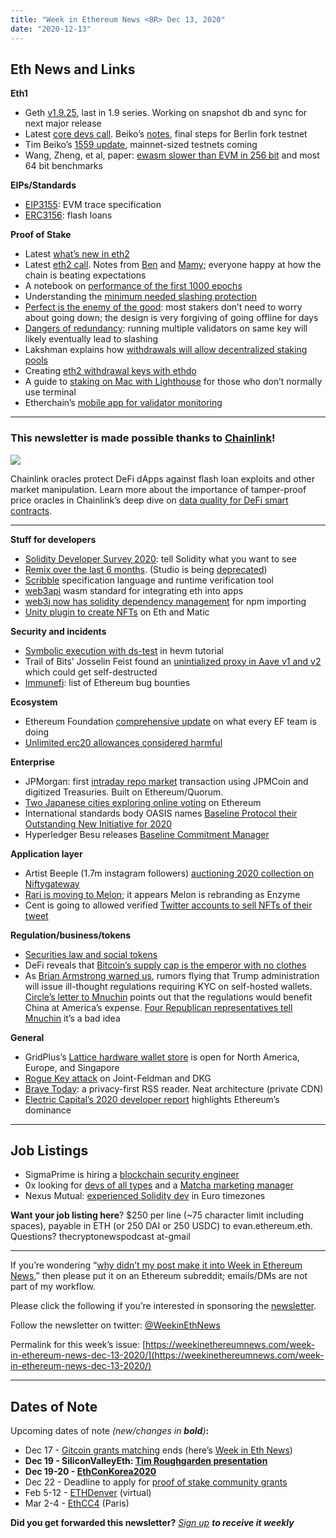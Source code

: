 ```yaml
---
title: "Week in Ethereum News <BR> Dec 13, 2020"
date: "2020-12-13"
---
```


## **Eth News and Links**

**Eth1**

- Geth [v1.9.25](https://github.com/ethereum/go-ethereum/releases/tag/v1.9.25), last in 1.9 series. Working on snapshot db and sync for next major release
- Latest [core devs call](https://youtu.be/EPbZ4tU4P5A?t=172). Beiko’s [notes](https://twitter.com/TimBeiko/status/1337395528837996547), final steps for Berlin fork testnet
- Tim Beiko’s [1559 update](https://hackmd.io/@timbeiko/1559-updates/https%3A%2F%2Fhackmd.io%2F%40timbeiko%2F1559-update-004), mainnet-sized testnets coming
- Wang, Zheng, et al, paper: [ewasm slower than EVM in 256 bit](https://arxiv.org/pdf/2012.01032.pdf) and most 64 bit benchmarks

**EIPs/Standards**

- [EIP3155](https://eips.ethereum.org/EIPS/eip-3155): EVM trace specification
- [ERC3156](https://eips.ethereum.org/EIPS/eip-3156): flash loans

**Proof of Stake**

- Latest [what’s new in eth2](https://hackmd.io/@benjaminion/eth2_news/https%3A%2F%2Fhackmd.io%2F%40benjaminion%2Fwnie2_201212)
- Latest [eth2 call](https://youtu.be/8mE--yxMZtk?t=42). Notes from [Ben](https://hackmd.io/@benjaminion/SJphODIiv) and [Mamy](https://gist.github.com/mratsim/d35a5171c52d3b998b492e9512f6cee7); everyone happy at how the chain is beating expectations
- A notebook on [performance of the first 1000 epochs](https://ethereum.github.io/rig/eth2data/notebooks/mainnet_explore.html)
- Understanding the [minimum needed slashing protection](https://alonmuroch-65570.medium.com/minimal-slashing-protection-45e679af235a)
- [Perfect is the enemy of the good](https://blog.ethereum.org/2020/12/10/validated-perfect-is-the-enemy-of-the-good/): most stakers don’t need to worry about going down; the design is very forgiving of going offline for days
- [Dangers of redundancy](https://www.adiasg.me/2020/12/11/eth2-staking-failover-redundancy.html): running multiple validators on same key will likely eventually lead to slashing
- Lakshman explains how [withdrawals will allow decentralized staking pools](https://www.lakshmansankar.com/#/staking-pools)
- Creating [eth2 withdrawal keys with ethdo](https://medium.com/coinmonks/creating-ethereum-2-withdrawal-keys-using-ethdo-6e41b14ddd7b)
- A guide to [staking on Mac with Lighthouse](https://lighthouse.sigmaprime.io/macos-guide.html) for those who don’t normally use terminal
- Etherchain’s [mobile app for validator monitoring](https://twitter.com/etherchain_org/status/1336949569498853377)

* * *

### **This newsletter is made possible thanks to [Chainlink](https://chain.link/)!**

![](https://weekinethereumnews.com/wp-content/uploads/2020/12/FE39n5_g.png)

Chainlink oracles protect DeFi dApps against flash loan exploits and other market manipulation. Learn more about the importance of tamper-proof price oracles in Chainlink’s deep dive on [data quality for DeFi smart contracts](https://chn.lk/data-quality-for-defi)_._

* * *

**Stuff for developers**

- [Solidity Developer Survey 2020](https://blog.soliditylang.org/2020/12/09/solidity-developer-survey-2020/): tell Solidity what you want to see
- [Remix over the last 6 months](https://medium.com/remix-ide/remix-project-the-last-6-months-4a7ad00ff536). (Studio is being [deprecated](https://blog.ethereum.org/2020/12/07/we-are-sunsetting-studio/))
- [Scribble](https://github.com/ConsenSys/scribble) specification language and runtime verification tool
- [web3api](https://web3api.dev/#/) wasm standard for integrating eth into apps
- [web3j now has solidity dependency management](https://blog.web3labs.com/solidity-dependency-management-comes-to-web3j) for npm importing
- [Unity plugin to create NFTs](https://medium.com/arkane-network/our-unity-plugin-is-live-allowing-game-developers-to-create-nfts-on-matic-ethereum-43a0d6f03971) on Eth and Matic

**Security and incidents**

- [Symbolic execution with ds-test](https://fv.ethereum.org/2020/12/11/symbolic-execution-with-ds-test/) in hevm tutorial
- Trail of Bits’ Josselin Feist found an [unintialized proxy in Aave v1 and v2](https://medium.com/aave/aave-security-newsletter-546bf964689d) which could get self-destructed
- [Immunefi](https://immunefi.com/explore/): list of Ethereum bug bounties

**Ecosystem**

- Ethereum Foundation [comprehensive update](https://blog.ethereum.org/2020/12/09/ef-supported-teams-research-and-development-update-2020-pt-2/) on what every EF team is doing
- [Unlimited erc20 allowances considered harmful](https://kalis.me/unlimited-erc20-allowances/)

**Enterprise**

- JPMorgan: first [intraday repo market](https://www.businesswire.com/news/home/20201210005155/en/J.P.-Morgan-Executes-Intraday-Repo-Transaction-Using-Blockchain) transaction using JPMCoin and digitized Treasuries. Built on Ethereum/Quorum.
- [Two Japanese cities exploring online voting](https://www.coindesk.com/japan-city-kaga-blockchain-voting-id) on Ethereum
- International standards body OASIS names [Baseline Protocol their Outstanding New Initiative for 2020](https://www.oasis-open.org/2020/12/08/baseline-protocol-and-saml-win-2020-open-cup-awards-oasis-open-honors-jim-cabral-jane-ginn-and-bret-jordan/)
- Hyperledger Besu releases [Baseline Commitment Manager](https://www.oasis-open.org/2020/12/09/baseline-protocol-commitment-manager-brings-hyperledger-besu-infura-public-blockchain-clients-to-enterprise-workflows/)

**Application layer**

- Artist Beeple (1.7m instagram followers) [auctioning 2020 collection on Niftygateway](https://niftygateway.com/collections/beepletwo)
- [Rari is moving to Melon](https://medium.com/enzymefinance/rari-capital-moving-to-the-melon-protocol-84a10933228f); it appears Melon is rebranding as Enzyme
- Cent is going to allowed verified [Twitter accounts to sell NFTs of their tweet](https://beta.cent.co/cent/+usqwzk)

**Regulation/business/tokens**

- [Securities law and social tokens](https://medium.com/seedclub/securities-law-social-community-tokens-3bb0ffaae62)
- DeFi reveals that [Bitcoin’s supply cap is the emperor with no clothes](https://cointelegraph.com/news/the-butterfly-effect-why-defi-will-force-btc-to-break-its-21m-supply-ceiling)
- As [Brian Armstrong warned us](https://twitter.com/brian_armstrong/status/1331744884856741888), rumors flying that Trump administration will issue ill-thought regulations requiring KYC on self-hosted wallets. [Circle’s letter to Mnuchin](https://www.circle.com/hubfs/AllaireLetterUSTreasurySecretary.pdf) points out that the regulations would benefit China at America’s expense. [Four Republican representatives tell Mnuchin](https://twitter.com/WarrenDavidson/status/1336804544320327683) it’s a bad idea

**General**

- GridPlus’s [Lattice hardware wallet store](https://gridplus.io/lattice) is open for North America, Europe, and Singapore
- [Rogue Key attack](https://blog.sigmaprime.io/dkg-rogue-key.html) on Joint-Feldman and DKG
- [Brave Today](https://brave.com/announcing-brave-today/): a privacy-first RSS reader. Neat architecture (private CDN)
- [Electric Capital’s 2020 developer report](https://medium.com/electric-capital/electric-capital-developer-report-2020-9417165c6444) highlights Ethereum’s dominance

* * *

## **Job Listings**

- SigmaPrime is hiring a [blockchain security engineer](https://blog.sigmaprime.io/blockchain-security-engineer.html)
- 0x looking for [devs of all types](https://0x.org/about/jobs) and a [Matcha marketing manager](https://boards.greenhouse.io/0x/jobs/4923909002)
- Nexus Mutual: [experienced Solidity dev](https://angel.co/company/nexus-mutual-1/jobs/967538-smart-contract-engineer) in Euro timezones

**Want your job listing here**? $250 per line (~75 character limit including spaces), payable in ETH (or 250 DAI or 250 USDC) to evan.ethereum.eth. Questions? thecryptonewspodcast at-gmail

* * *

If you’re wondering “[why didn’t my post make it into Week in Ethereum News](https://www.evanvanness.com/post/179914035841/why-didnt-my-post-make-the-newsletter),” then please put it on an Ethereum subreddit; emails/DMs are not part of my workflow.

Please click the following if you’re interested in sponsoring the [newsletter](https://www.evanvanness.com/post/625741875743227904/evan-is-live-on-balancer).

Follow the newsletter on twitter: [@WeekinEthNews](https://twitter.com/WeekInEthNews)

Permalink for this week’s issue: [https://weekinethereumnews.com/week-in-ethereum-news-dec-13-2020/](https://weekinethereumnews.com/week-in-ethereum-news-dec-13-2020/)

* * *

## **Dates of Note**

Upcoming dates of note _(_new/changes in **bold**_)_**:**

- Dec 17 - [Gitcoin grants matching](https://gitcoin.co/grants) ends (here’s [Week in Eth News](https://gitcoin.co/grants/237/week-in-ethereum-news))
- **Dec 19 - SiliconValleyEth: [Tim Roughgarden presentation](https://www.meetup.com/EthereumSiliconValley/events/275008164/)**
- **Dec 19-20 - [EthConKorea2020](https://ethcon.kr/)**
- Dec 22 - Deadline to apply for [proof of stake community grants](https://ethereum.org/en/eth2/get-involved/staking-community-grants/)
- Feb 5-12 - [ETHDenver](https://twitter.com/EthereumDenver/status/1328367230707396609) (virtual)
- Mar 2-4 - [EthCC4](https://ethcc.io/) (Paris)

**Did you get forwarded this newsletter?** _[Sign up](https://weekinethereum.substack.com/subscribe#about) **to receive it weekly**_
